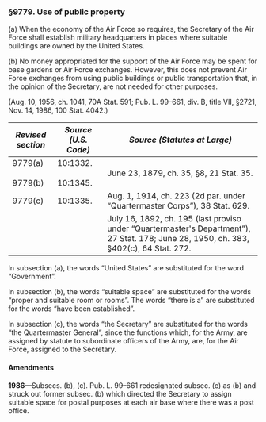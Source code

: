 ### §9779. Use of public property ###

(a) When the economy of the Air Force so requires, the Secretary of the Air Force shall establish military headquarters in places where suitable buildings are owned by the United States.

(b) No money appropriated for the support of the Air Force may be spent for base gardens or Air Force exchanges. However, this does not prevent Air Force exchanges from using public buildings or public transportation that, in the opinion of the Secretary, are not needed for other purposes.

(Aug. 10, 1956, ch. 1041, 70A Stat. 591; Pub. L. 99–661, div. B, title VII, §2721, Nov. 14, 1986, 100 Stat. 4042.)

|   *Revised section*    |   *Source (U.S. Code)*   |                                                     *Source (Statutes at Large)*                                                     |
|------------------------|--------------------------|--------------------------------------------------------------------------------------------------------------------------------------|
|9779(a)<br/><br/>9779(b)|10:1332.<br/><br/>10:1345.|                                               June 23, 1879, ch. 35, §8, 21 Stat. 35.                                                |
|        9779(c)         |         10:1335.         |                              Aug. 1, 1914, ch. 223 (2d par. under “Quartermaster Corps”), 38 Stat. 629.                              |
|                        |                          |July 16, 1892, ch. 195 (last proviso under “Quartermaster's Department”), 27 Stat. 178; June 28, 1950, ch. 383, §402(c), 64 Stat. 272.|

In subsection (a), the words “United States” are substituted for the word “Government”.

In subsection (b), the words “suitable space” are substituted for the words “proper and suitable room or rooms”. The words “there is a” are substituted for the words “have been established”.

In subsection (c), the words “the Secretary” are substituted for the words “the Quartermaster General”, since the functions which, for the Army, are assigned by statute to subordinate officers of the Army, are, for the Air Force, assigned to the Secretary.

#### Amendments ####

**1986**—Subsecs. (b), (c). Pub. L. 99–661 redesignated subsec. (c) as (b) and struck out former subsec. (b) which directed the Secretary to assign suitable space for postal purposes at each air base where there was a post office.